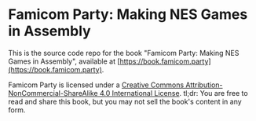 # Famicom Party: Making NES Games in Assembly

This is the source code repo for the book "Famicom Party: Making NES Games in Assembly",
available at [https://book.famicom.party](https://book.famicom.party).

Famicom Party is licensed under a [Creative Commons Attribution-NonCommercial-ShareAlike 4.0 International License](https://creativecommons.org/licenses/by-nc-sa/4.0/). tl;dr: You are free to read and share this book, but you may not sell the book's content in any form.
